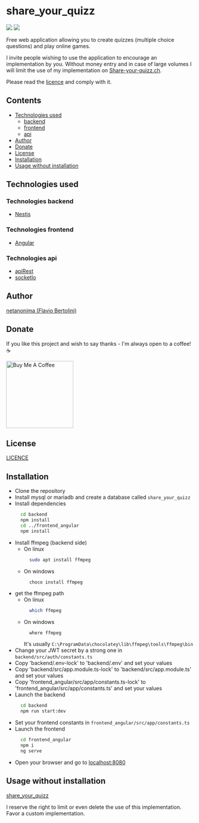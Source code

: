# share_your_quizz

![](https://img.shields.io/github/license/netanonima/share_your_quizz.svg?style=flat-square)
![](https://img.shields.io/github/stars/netanonima/share_your_quizz.svg?style=flat-square)

Free web application allowing you to create quizzes (multiple choice questions) and play online games.

I invite people wishing to use the application to encourage an implementation by you. Without money entry and in case of large volumes I will limit the use of my implementation on  [Share-your-quizz.ch](https://www.share-your-quizz.ch).

Please read the [licence](LICENSE) and comply with it.

## Contents

- [Technologies used](#technologies)
    - [backend](#technologies-backend)
    - [frontend](#technologies-frontend)
    - [api](#technologies-api)
- [Author](#author)
- [Donate](#donate)
- [License](#license)
- [Installation](#installation)
- [Usage without installation](#usage_without_installation)

## Technologies used

### Technologies backend

- [Nestjs](https://nestjs.com/)

### Technologies frontend

- [Angular](https://angular.io/)

### Technologies api

- [apiRest](https://en.wikipedia.org/wiki/Representational_state_transfer)
- [socketIo](https://socket.io/fr/)

## Author

[netanonima (Flavio Bertolini)](https://github.com/netanonima)


## Donate

If you like this project and wish to say thanks - I'm always open to a coffee!  :coffee:

<a href="https://www.buymeacoffee.com/netanonima" target="_blank"><img src="https://www.buymeacoffee.com/assets/img/custom_images/black_img.png" alt="Buy Me A Coffee" width='180px' ></a>

## License

[LICENCE](LICENSE)

## Installation

- Clone the repository
- Install mysql or mariadb and create a database called `share_your_quizz`
- Install dependencies
  ```bash
    cd backend
    npm install
    cd ../frontend_angular
    npm install
  ```
- Install ffmpeg (backend side)
  - On linux
    ```bash
      sudo apt install ffmpeg
    ```
  - On windows
    ```batch
      choco install ffmpeg
    ```
- get the ffmpeg path
  - On linux
    ```bash
      which ffmpeg
    ```
  - On windows
    ```bash
      where ffmpeg
    ```
    It's usually `C:\ProgramData\chocolatey\lib\ffmpeg\tools\ffmpeg\bin`
- Change your JWT secret by a strong one in `backend/src/auth/constants.ts`
- Copy 'backend/.env-lock' to 'backend/.env' and set your values
- Copy 'backend/src/app.module.ts-lock' to 'backend/src/app.module.ts' and set your values
- Copy 'frontend_angular/src/app/constants.ts-lock' to 'frontend_angular/src/app/constants.ts' and set your values
- Launch the backend
  ```bash
    cd backend
    npm run start:dev
  ```
- Set your frontend constants in `frontend_angular/src/app/constants.ts`
- Launch the frontend
  ```bash
    cd frontend_angular
    npm i
    ng serve
  ```
- Open your browser and go to [localhost:8080](http://localhost:8080)

## Usage without installation

[share_your_quizz](https://www.share-your-quizz.ch)

I reserve the right to limit or even delete the use of this implementation.
Favor a custom implementation.